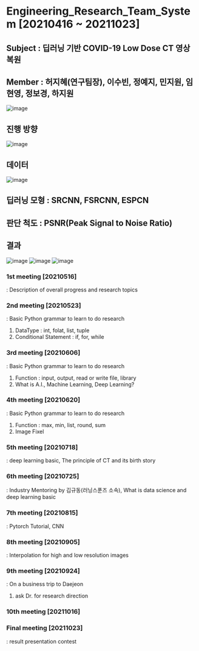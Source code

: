 # Engineering_Research_Team_System [20210416 ~ 20211023]
## Subject : 딥러닝 기반 COVID-19 Low Dose CT 영상 복원
## Member : 허지혜(연구팀장), 이수빈, 정예지, 민지원, 임현영, 정보경, 하지원
![image](https://user-images.githubusercontent.com/64202709/169680229-d083a44b-39b0-4162-b0aa-58fa4fb43a21.png)
## 진행 방향
![image](https://user-images.githubusercontent.com/64202709/169680297-d299ab2a-47aa-42b4-af08-909345a10027.png)
## 데이터
![image](https://user-images.githubusercontent.com/64202709/169680327-57f0cfb0-088a-46c8-89a5-6ff9b9906e57.png)
## 딥러닝 모형 : SRCNN, FSRCNN, ESPCN
## 판단 척도 : PSNR(Peak Signal to Noise Ratio)
## 결과
![image](https://user-images.githubusercontent.com/64202709/169680375-e5caac68-939a-4d51-aea8-b3a0fd193d71.png)
![image](https://user-images.githubusercontent.com/64202709/169680383-7a56ab3c-d570-431a-9942-31840d3518f9.png)
![image](https://user-images.githubusercontent.com/64202709/169680388-f7518e97-dd33-4f0b-9b1a-a238348d0a24.png)


### 1st meeting [20210516]<br>
: Description of overall progress and research topics
### 2nd meeting [20210523]<br>
: Basic Python grammar to learn to do research<br>
1. DataType : int, folat, list, tuple
2. Conditional Statement : if, for, while
### 3rd meeting [20210606]<br>
: Basic Python grammar to learn to do research
1. Function : input, output, read or write file, library
2. What is A.I., Machine Learning, Deep Learning? 
### 4th meeting [20210620]<br>
: Basic Python grammar to learn to do research
1. Function : max, min, list, round, sum
2. Image Fixel
### 5th meeting [20210718]<br>
: deep learning basic, The principle of CT and its birth story
### 6th meeting [20210725]<br>
: Industry Mentoring by 김규동(러닝스푼즈 소속), What is data science and deep learning basic
### 7th meeting [20210815]<br>
: Pytorch Tutorial, CNN
### 8th meeting [20210905]<br>
: Interpolation for high and low resolution images
### 9th meeting [20210924]<br>
: On a business trip to Daejeon<br>
1. ask Dr. for research direction
### 10th meeting [20211016]
### Final meeting [20211023]
: result presentation contest


